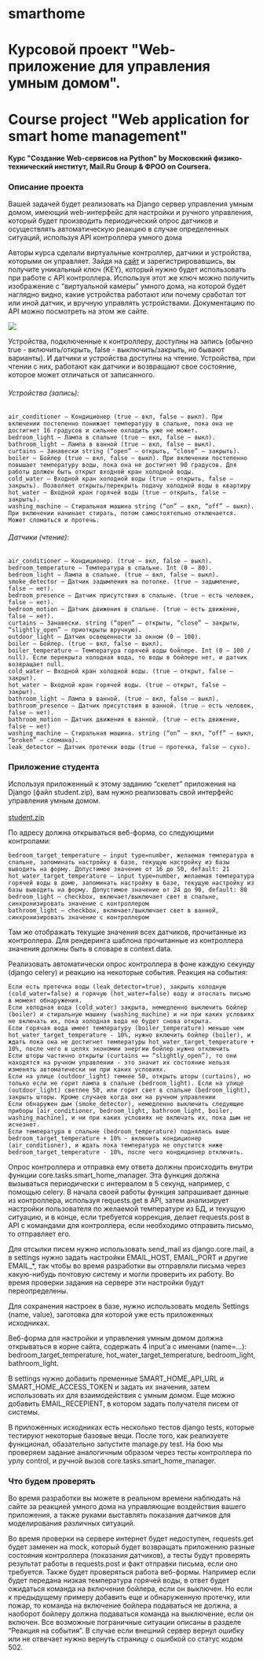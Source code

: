 # smarthome
<h1>Курсовой проект "Web-приложение для управления умным домом". </h1>
<h1>Course project "Web application for smart home management"</h1>
<h4>Курс "Создание Web-сервисов на Python" by Московский физико-технический институт, Mail.Ru Group & ФРОО on Coursera.</h4>


<h3>Описание проекта</h3>

Вашей задачей будет реализовать на Django сервер управления умным домом, имеющий web-интерфейс для настройки и ручного управления, который будет производить периодический опрос датчиков и осуществлять автоматическую реакцию в случае определенных ситуаций, используя API контроллера умного дома

Авторы курса сделали виртуальные контроллер, датчики и устройства, которыми он управляет. Зайдя на <a href='http://smarthome.t3st.ru/'>сайт</a> и зарегистрировавшись, вы получите уникальный ключ (KEY), который нужно будет использовать при работе с API контроллера. Используя этот же ключ можно получить изображение с “виртуальной камеры” умного дома, на которой будет наглядно видно, какие устройства работают или почему сработал тот или иной датчик, и вручную управлять устройствами. Документацию по API можно посмотреть на этом же сайте.

<img src='https://d3c33hcgiwev3.cloudfront.net/imageAssetProxy.v1/CwfAjlzqEeiquwpGH8E_aA_8a1824c7c830e019ba28928a35842e12_FLAT-with-people-and-light.png?expiry=1554336000000&hmac=9h9sUHV2uuOiay8E5Nu1ZitfbR35OQnpbL01Rwj1W74'>

Устройства, подключенные к контроллеру, доступны на запись (обычно true - включить/открыть, false - выключить/закрыть, но бывают варианты). И датчики и устройства доступны на чтение. Устройства, при чтении с них, работают как датчики и возвращают свое состояние, которое может отличаться от записанного.<br>
<h6>Устройства (запись):</h6>

    air_conditioner – Кондиционер (true – вкл, false – выкл). При включении постепенно понижает температуру в спальне, пока она не достигнет 16 градусов и сильнее охладить уже не может.
    bedroom_light – Лампа в спальне (true – вкл, false – выкл).
    bathroom_light – Лампа в ванной (true – вкл, false – выкл).
    curtains – Занавески string (“open” – открыть, “close” – закрыть).
    boiler – Бойлер (true – вкл, false – выкл). При включении постепенно повышает температуру воды, пока она не достигнет 90 градусов. Для работы должен быть открыт входной кран холодной воды.
    cold_water – Входной кран холодной воды (true – открыть, false – закрыть). Позволяет открыть/перекрыть подачу холодной воды в квартиру
    hot_water – Входной кран горячей воды (true – открыть, false – закрыть).
    washing_machine – Стиральная машина string (“on” – вкл, “off” – выкл). При включении начинает стирать, потом самостоятельно отключается. Может сломаться и протечь.

<h6>Датчики (чтение):</h6>

    air_conditioner – Кондиционер. (true – вкл, false – выкл).
    bedroom_temperature – Температура в спальне. Int (0 – 80).
    bedroom_light – Лампа в спальне. (true – вкл, false – выкл).
    smoke_detector – Датчик задымления на потолке. (true – задымление, false – нет).
    bedroom_presence – Датчик присутствия в спальне. (true – есть человек, false – нет).
    bedroom_motion – Датчик движения в спальне. (true – есть движение, false – нет).
    curtains – Занавески. string (“open” – открыты, “close” – закрыты, “slightly_open” – приоткрыты вручную).
    outdoor_light – Датчик освещенности за окном (0 – 100).
    boiler – Бойлер. (true – вкл, false – выкл).
    boiler_temperature – Температура горячей воды бойлере. Int (0 – 100 / null). Если перекрыта холодная вода, то воды в бойлере нет, и датчик возвращает null.
    cold_water – Входной кран холодной воды. (true – открыт, false – закрыт).
    hot_water – Входной кран горячей воды. (true – открыт, false – закрыт).
    bathroom_light – Лампа в ванной. (true – вкл, false – выкл).
    bathroom_presence – Датчик присутствия в ванной. (true – есть человек, false – нет).
    bathroom_motion – Датчик движения в ванной. (true – есть движение, false – нет)
    washing_machine – Стиральная машина. string (“on” – вкл, “off” – выкл, “broken” – сломана).
    leak_detector – Датчик протечки воды (true – протечка, false – сухо).

<h3>Приложение студента</h3>

Используя приложенный к этому заданию “скелет” приложения на Django (файл student.zip), вам нужно реализовать свой интерфейс управления умным домом.<br>
<br>
<a href='https://d3c33hcgiwev3.cloudfront.net/SEQmqW4TEeiEwg4WmF3VaA_48c145e06e1311e88804a1444e4cc2a8_student.zip?Expires=1554336000&Signature=OOYX9f-QYLHrfzM5q0vTSb-xzcKZciHAfNxVuOBDqA77H7iVGLecYxg545jyiN-jtWGYldk2LkvtIka9txitsYQCnWA5HbQ6~B~gx3U62Sm4a-DOEzABtQMg6yl~r870oHsLA4vFvFXBk3rSHZtLnls8MubCNc5e-sI49lBzf6E_&Key-Pair-Id=APKAJLTNE6QMUY6HBC5A'>student.zip</a>

По адресу должна открываться веб-форма, со следующими контролами:

    bedroom_target_temperature – input type=number, желаемая температура в спальне, запоминать настройку в базе, текущую настройку из базы выводить на форму. Допустимое значение от 16 до 50, default: 21
    hot_water_target_temperature – input type=number, желаемая температура горячей воды в доме, запоминать настройку в базе, текущую настройку из базы выводить на форму. Допустимое значение от 24 до 90, default: 80
    bedroom_light – checkbox, включает/выключает свет в спальне, синхронизировать значение с контроллером
    bathroom_light – checkbox, включает/выключает свет в ванной, синхронизировать значение с контроллером

Там же отображать текущие значения всех датчиков, прочитанные из контроллера. Для рендеринга шаблона прочитанные из контроллера значения должны быть в словаре в context.data.

Реализовать автоматически опрос контроллера в фоне каждую секунду (django celery) и реакцию на некоторые события.
Реакция на события:

    Если есть протечка воды (leak_detector=true), закрыть холодную (cold_water=false) и горячую (hot_water=false) воду и отослать письмо в момент обнаружения.
    Если холодная вода (cold_water) закрыта, немедленно выключить бойлер (boiler) и стиральную машину (washing_machine) и ни при каких условиях не включать их, пока холодная вода не будет снова открыта.
    Если горячая вода имеет температуру (boiler_temperature) меньше чем hot_water_target_temperature - 10%, нужно включить бойлер (boiler), и ждать пока она не достигнет температуры hot_water_target_temperature + 10%, после чего в целях экономии энергии бойлер нужно отключить
    Если шторы частично открыты (curtains == “slightly_open”), то они находятся на ручном управлении - это значит их состояние нельзя изменять автоматически ни при каких условиях.
    Если на улице (outdoor_light) темнее 50, открыть шторы (curtains), но только если не горит лампа в спальне (bedroom_light). Если на улице (outdoor_light) светлее 50, или горит свет в спальне (bedroom_light), закрыть шторы. Кроме случаев когда они на ручном управлении
    Если обнаружен дым (smoke_detector), немедленно выключить следующие приборы [air_conditioner, bedroom_light, bathroom_light, boiler, washing_machine], и ни при каких условиях не включать их, пока дым не исчезнет.
    Если температура в спальне (bedroom_temperature) поднялась выше bedroom_target_temperature + 10% - включить кондиционер (air_conditioner), и ждать пока температура не опустится ниже bedroom_target_temperature - 10%, после чего кондиционер отключить.

Опрос контроллера и отправка ему ответа должны происходить внутри функции core.tasks.smart_home_manager. Эта функция должна вызываться периодически с интервалом в 5 секунд, например, с помощью celery. В начала своей работы функция запрашивает данные из контроллера, используя requests.get в API, затем анализирует настройки пользователя по желаемой температуре из БД, и текущую ситуацию, и в конце, если требуется коррекция, делает requests.post в API с командами для контроллера, если необходимо отправить письмо, то отправляет его.

Для отсылки писем нужно использовать send_mail из django.core.mail, а в settings нужно задать настройки EMAIL_HOST, EMAIL_PORT и другие EMAIL_*, так чтобы во время разработки вы отправляли письма через какую-нибудь почтовую систему и могли проверить их работу. Во время проверки задания на сервере эти настройки будут переопределены.

Для сохранения настроек в базе, нужно использовать модель Settings (name, value), заготовка для которой уже есть приложенных исходниках.

Веб-форма для настройки и управления умным домом должна открываться в корне сайта, содержать 4 input’а c именами (name=...): bedroom_target_temperature, hot_water_target_temperature, bedroom_light, bathroom_light.

В settings нужно добавить пременные SMART_HOME_API_URL и SMART_HOME_ACCESS_TOKEN и задать их значения, затем использовать их для взаимодействия с умным домом. Еще можно добавить EMAIL_RECEPIENT, в котором задать получателя писем от системы.

В приложенных исходниках есть несколько тестов django tests, которые тестируют некоторые базовые вещи. После того, как реализуете функционал, обазательно запустите manage.py test. На бою мы проверяем задание аналогичным образом через тесты контроллера по урлу control, и ручной вызов core.tasks.smart_home_manager.
<h3>Что будем проверять</h3>

Во время разработки вы можете в реальном времени наблюдать на сайте за реакцией умного дома на управляющие воздействия вашего приложения, а также руками выставлять показания датчиков для моделирования различных ситуаций.

Во время проверки на сервере интернет будет недоступен, requests.get будет заменен на mock, который будет возвращать приложению разные состояния контроллера (показания датчиков), а тесты будут проверять результат работы в requests.post и факт отправки письма, если оно требуется. Также будет проверяться работа веб-формы. Например если будет передана низкая температура горячей воды, в ответ будет ожидаться команда на включение бойлера, если он выключен. Но если к предыдущему примеру добавить еще и обнаруженную протечку, или пожар, то команда на включение бойлера подаваться не должна, а наоборот бойлеру должна подаваться команда на выключение, если он включен. Все возможные пограничные ситуации описаны в разделе “Реакция на события”. В случае если внешний сервер вернул ошибку или не отвечает нужно вернуть страницу с ошибкой со статус кодом 502.

